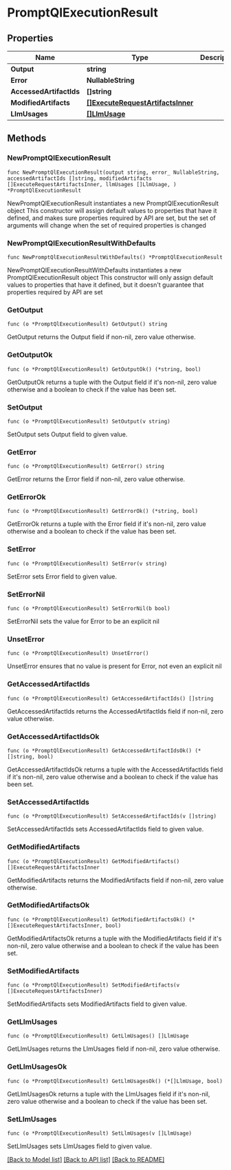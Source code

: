 # PromptQlExecutionResult

## Properties

Name | Type | Description | Notes
------------ | ------------- | ------------- | -------------
**Output** | **string** |  | 
**Error** | **NullableString** |  | 
**AccessedArtifactIds** | **[]string** |  | 
**ModifiedArtifacts** | [**[]ExecuteRequestArtifactsInner**](ExecuteRequestArtifactsInner.md) |  | 
**LlmUsages** | [**[]LlmUsage**](LlmUsage.md) |  | 

## Methods

### NewPromptQlExecutionResult

`func NewPromptQlExecutionResult(output string, error_ NullableString, accessedArtifactIds []string, modifiedArtifacts []ExecuteRequestArtifactsInner, llmUsages []LlmUsage, ) *PromptQlExecutionResult`

NewPromptQlExecutionResult instantiates a new PromptQlExecutionResult object
This constructor will assign default values to properties that have it defined,
and makes sure properties required by API are set, but the set of arguments
will change when the set of required properties is changed

### NewPromptQlExecutionResultWithDefaults

`func NewPromptQlExecutionResultWithDefaults() *PromptQlExecutionResult`

NewPromptQlExecutionResultWithDefaults instantiates a new PromptQlExecutionResult object
This constructor will only assign default values to properties that have it defined,
but it doesn't guarantee that properties required by API are set

### GetOutput

`func (o *PromptQlExecutionResult) GetOutput() string`

GetOutput returns the Output field if non-nil, zero value otherwise.

### GetOutputOk

`func (o *PromptQlExecutionResult) GetOutputOk() (*string, bool)`

GetOutputOk returns a tuple with the Output field if it's non-nil, zero value otherwise
and a boolean to check if the value has been set.

### SetOutput

`func (o *PromptQlExecutionResult) SetOutput(v string)`

SetOutput sets Output field to given value.


### GetError

`func (o *PromptQlExecutionResult) GetError() string`

GetError returns the Error field if non-nil, zero value otherwise.

### GetErrorOk

`func (o *PromptQlExecutionResult) GetErrorOk() (*string, bool)`

GetErrorOk returns a tuple with the Error field if it's non-nil, zero value otherwise
and a boolean to check if the value has been set.

### SetError

`func (o *PromptQlExecutionResult) SetError(v string)`

SetError sets Error field to given value.


### SetErrorNil

`func (o *PromptQlExecutionResult) SetErrorNil(b bool)`

 SetErrorNil sets the value for Error to be an explicit nil

### UnsetError
`func (o *PromptQlExecutionResult) UnsetError()`

UnsetError ensures that no value is present for Error, not even an explicit nil
### GetAccessedArtifactIds

`func (o *PromptQlExecutionResult) GetAccessedArtifactIds() []string`

GetAccessedArtifactIds returns the AccessedArtifactIds field if non-nil, zero value otherwise.

### GetAccessedArtifactIdsOk

`func (o *PromptQlExecutionResult) GetAccessedArtifactIdsOk() (*[]string, bool)`

GetAccessedArtifactIdsOk returns a tuple with the AccessedArtifactIds field if it's non-nil, zero value otherwise
and a boolean to check if the value has been set.

### SetAccessedArtifactIds

`func (o *PromptQlExecutionResult) SetAccessedArtifactIds(v []string)`

SetAccessedArtifactIds sets AccessedArtifactIds field to given value.


### GetModifiedArtifacts

`func (o *PromptQlExecutionResult) GetModifiedArtifacts() []ExecuteRequestArtifactsInner`

GetModifiedArtifacts returns the ModifiedArtifacts field if non-nil, zero value otherwise.

### GetModifiedArtifactsOk

`func (o *PromptQlExecutionResult) GetModifiedArtifactsOk() (*[]ExecuteRequestArtifactsInner, bool)`

GetModifiedArtifactsOk returns a tuple with the ModifiedArtifacts field if it's non-nil, zero value otherwise
and a boolean to check if the value has been set.

### SetModifiedArtifacts

`func (o *PromptQlExecutionResult) SetModifiedArtifacts(v []ExecuteRequestArtifactsInner)`

SetModifiedArtifacts sets ModifiedArtifacts field to given value.


### GetLlmUsages

`func (o *PromptQlExecutionResult) GetLlmUsages() []LlmUsage`

GetLlmUsages returns the LlmUsages field if non-nil, zero value otherwise.

### GetLlmUsagesOk

`func (o *PromptQlExecutionResult) GetLlmUsagesOk() (*[]LlmUsage, bool)`

GetLlmUsagesOk returns a tuple with the LlmUsages field if it's non-nil, zero value otherwise
and a boolean to check if the value has been set.

### SetLlmUsages

`func (o *PromptQlExecutionResult) SetLlmUsages(v []LlmUsage)`

SetLlmUsages sets LlmUsages field to given value.



[[Back to Model list]](../README.md#documentation-for-models) [[Back to API list]](../README.md#documentation-for-api-endpoints) [[Back to README]](../README.md)


